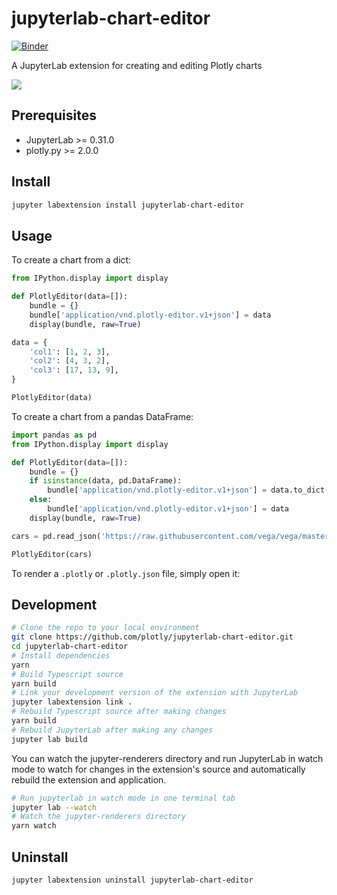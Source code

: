 # jupyterlab-chart-editor

[![Binder](https://beta.mybinder.org/badge.svg)](https://mybinder.org/v2/gh/plotly/jupyterlab-chart-editor/master?urlpath=lab/tree/notebooks)

A JupyterLab extension for creating and editing Plotly charts

![](https://user-images.githubusercontent.com/512354/37057677-0055595e-213d-11e8-9f16-b456a9c61388.gif)

## Prerequisites

* JupyterLab >= 0.31.0
* plotly.py >= 2.0.0

## Install

```bash
jupyter labextension install jupyterlab-chart-editor
```

## Usage

To create a chart from a dict:

```python
from IPython.display import display

def PlotlyEditor(data=[]):
    bundle = {}
    bundle['application/vnd.plotly-editor.v1+json'] = data
    display(bundle, raw=True)

data = {
    'col1': [1, 2, 3],
    'col2': [4, 3, 2],
    'col3': [17, 13, 9],
}

PlotlyEditor(data)
```

To create a chart from a pandas DataFrame:

```python
import pandas as pd
from IPython.display import display

def PlotlyEditor(data=[]):
    bundle = {}
    if isinstance(data, pd.DataFrame):
        bundle['application/vnd.plotly-editor.v1+json'] = data.to_dict(orient="list")
    else:
        bundle['application/vnd.plotly-editor.v1+json'] = data
    display(bundle, raw=True)

cars = pd.read_json('https://raw.githubusercontent.com/vega/vega/master/docs/data/cars.json')

PlotlyEditor(cars)
```

To render a `.plotly` or `.plotly.json` file, simply open it:

## Development

```bash
# Clone the repo to your local environment
git clone https://github.com/plotly/jupyterlab-chart-editor.git
cd jupyterlab-chart-editor
# Install dependencies
yarn
# Build Typescript source
yarn build
# Link your development version of the extension with JupyterLab
jupyter labextension link .
# Rebuild Typescript source after making changes
yarn build
# Rebuild JupyterLab after making any changes
jupyter lab build
```

You can watch the jupyter-renderers directory and run JupyterLab in watch mode to watch for changes in the extension's source and automatically rebuild the extension and application.

```bash
# Run jupyterlab in watch mode in one terminal tab
jupyter lab --watch
# Watch the jupyter-renderers directory
yarn watch
```

## Uninstall

```bash
jupyter labextension uninstall jupyterlab-chart-editor
```
